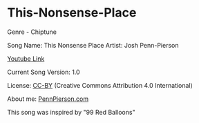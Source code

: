 # This-Nonsense-Place
Genre - Chiptune

Song Name: This Nonsense Place
Artist: Josh Penn-Pierson

[Youtube Link](https://www.youtube.com/watch?v=NJnYss6EHqo&index=27&list=PLye9mcKwe2zy3KW8uK_3F7HVMjJjdqSqU)

Current Song Version: 1.0

License: [CC-BY](http://creativecommons.org/licenses/by/4.0/) (Creative Commons Attribution 4.0 International)

About me: [PennPierson.com](http://pennpierson.com/)

This song was inspired by "99 Red Balloons"